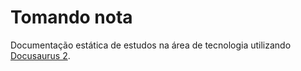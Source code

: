 # Tomando nota

Documentação estática de estudos na área de tecnologia utilizando [Docusaurus 2](https://docusaurus.io/).
